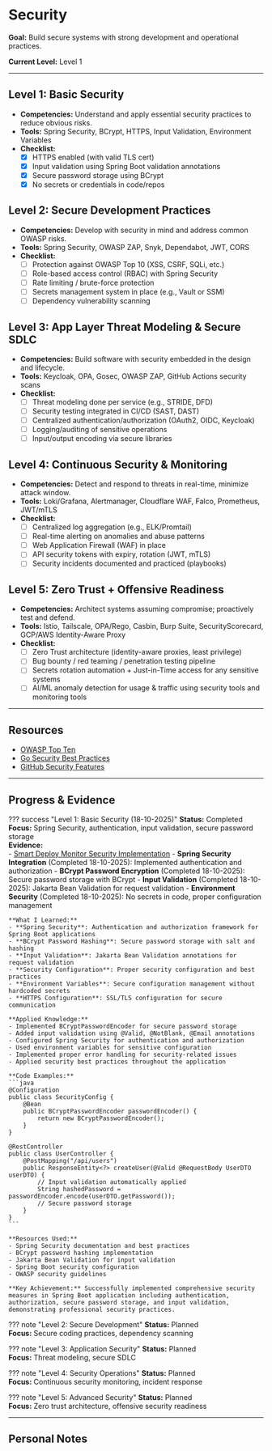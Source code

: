 # Security

**Goal:** Build secure systems with strong development and operational practices.

**Current Level:** Level 1

---

## Level 1: Basic Security
- **Competencies:** Understand and apply essential security practices to reduce obvious risks.
- **Tools:** Spring Security, BCrypt, HTTPS, Input Validation, Environment Variables
- **Checklist:**
  - [x] HTTPS enabled (with valid TLS cert)
  - [x] Input validation using Spring Boot validation annotations
  - [x] Secure password storage using BCrypt
  - [x] No secrets or credentials in code/repos

## Level 2: Secure Development Practices
- **Competencies:** Develop with security in mind and address common OWASP risks.
- **Tools:** Spring Security, OWASP ZAP, Snyk, Dependabot, JWT, CORS
- **Checklist:**
  - [ ] Protection against OWASP Top 10 (XSS, CSRF, SQLi, etc.)
  - [ ] Role-based access control (RBAC) with Spring Security
  - [ ] Rate limiting / brute-force protection
  - [ ] Secrets management system in place (e.g., Vault or SSM)
  - [ ] Dependency vulnerability scanning

## Level 3: App Layer Threat Modeling & Secure SDLC
- **Competencies:** Build software with security embedded in the design and lifecycle.
- **Tools:** Keycloak, OPA, Gosec, OWASP ZAP, GitHub Actions security scans
- **Checklist:**
  - [ ] Threat modeling done per service (e.g., STRIDE, DFD)
  - [ ] Security testing integrated in CI/CD (SAST, DAST)
  - [ ] Centralized authentication/authorization (OAuth2, OIDC, Keycloak)
  - [ ] Logging/auditing of sensitive operations
  - [ ] Input/output encoding via secure libraries

## Level 4: Continuous Security & Monitoring
- **Competencies:** Detect and respond to threats in real-time, minimize attack window.
- **Tools:** Loki/Grafana, Alertmanager, Cloudflare WAF, Falco, Prometheus, JWT/mTLS
- **Checklist:**
  - [ ] Centralized log aggregation (e.g., ELK/Promtail)
  - [ ] Real-time alerting on anomalies and abuse patterns
  - [ ] Web Application Firewall (WAF) in place
  - [ ] API security tokens with expiry, rotation (JWT, mTLS)
  - [ ] Security incidents documented and practiced (playbooks)

## Level 5: Zero Trust + Offensive Readiness
- **Competencies:** Architect systems assuming compromise; proactively test and defend.
- **Tools:** Istio, Tailscale, OPA/Rego, Casbin, Burp Suite, SecurityScorecard, GCP/AWS Identity-Aware Proxy
- **Checklist:**
  - [ ] Zero Trust architecture (identity-aware proxies, least privilege)
  - [ ] Bug bounty / red teaming / penetration testing pipeline
  - [ ] Secrets rotation automation + Just-in-Time access for any sensitive systems
  - [ ] AI/ML anomaly detection for usage & traffic using security tools and monitoring tools

---

## Resources
- [OWASP Top Ten](https://owasp.org/www-project-top-ten/)
- [Go Security Best Practices](https://securego.dev/)
- [GitHub Security Features](https://docs.github.com/en/code-security)

---

## Progress & Evidence

??? success "Level 1: Basic Security (18-10-2025)"
    **Status:** Completed  
    **Focus:** Spring Security, authentication, input validation, secure password storage  
    **Evidence:**  
    - [Smart Deploy Monitor Security Implementation](https://github.com/AliAlSubhi98/Upskilling/tree/main/practices/observability-cicd/smart-deploy-monitor)
    - **Spring Security Integration** (Completed 18-10-2025): Implemented authentication and authorization
    - **BCrypt Password Encryption** (Completed 18-10-2025): Secure password storage with BCrypt
    - **Input Validation** (Completed 18-10-2025): Jakarta Bean Validation for request validation
    - **Environment Security** (Completed 18-10-2025): No secrets in code, proper configuration management
    
    **What I Learned:**
    - **Spring Security**: Authentication and authorization framework for Spring Boot applications
    - **BCrypt Password Hashing**: Secure password storage with salt and hashing
    - **Input Validation**: Jakarta Bean Validation annotations for request validation
    - **Security Configuration**: Proper security configuration and best practices
    - **Environment Variables**: Secure configuration management without hardcoded secrets
    - **HTTPS Configuration**: SSL/TLS configuration for secure communication
    
    **Applied Knowledge:**
    - Implemented BCryptPasswordEncoder for secure password storage
    - Added input validation using @Valid, @NotBlank, @Email annotations
    - Configured Spring Security for authentication and authorization
    - Used environment variables for sensitive configuration
    - Implemented proper error handling for security-related issues
    - Applied security best practices throughout the application
    
    **Code Examples:**
    ```java
    @Configuration
    public class SecurityConfig {
        @Bean
        public BCryptPasswordEncoder passwordEncoder() {
            return new BCryptPasswordEncoder();
        }
    }
    
    @RestController
    public class UserController {
        @PostMapping("/api/users")
        public ResponseEntity<?> createUser(@Valid @RequestBody UserDTO userDTO) {
            // Input validation automatically applied
            String hashedPassword = passwordEncoder.encode(userDTO.getPassword());
            // Secure password storage
        }
    }
    ```
    
    **Resources Used:**
    - Spring Security documentation and best practices
    - BCrypt password hashing implementation
    - Jakarta Bean Validation for input validation
    - Spring Boot security configuration
    - OWASP security guidelines
    
    **Key Achievement:** Successfully implemented comprehensive security measures in Spring Boot application including authentication, authorization, secure password storage, and input validation, demonstrating professional security practices.

??? note "Level 2: Secure Development"
    **Status:** Planned  
    **Focus:** Secure coding practices, dependency scanning

??? note "Level 3: Application Security"
    **Status:** Planned  
    **Focus:** Threat modeling, secure SDLC

??? note "Level 4: Security Operations"
    **Status:** Planned  
    **Focus:** Continuous security monitoring, incident response

??? note "Level 5: Advanced Security"
    **Status:** Planned  
    **Focus:** Zero trust architecture, offensive security readiness

---

## Personal Notes
